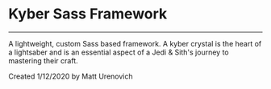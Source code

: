 # Kyber Sass Framework
____________________________

A lightweight, custom Sass based framework. A kyber crystal is the heart of a lightsaber and is an essential aspect of a Jedi & Sith's journey to mastering their craft.



Created 1/12/2020 by Matt Urenovich